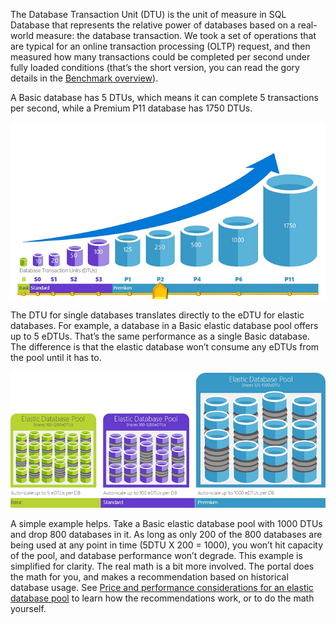 The Database Transaction Unit (DTU) is the unit of measure in SQL Database that represents the relative power of databases based on a real-world measure: the database transaction. We took a set of operations that are typical for an online transaction processing (OLTP) request, and then measured how many transactions could be completed per second under fully loaded conditions (that’s the short version, you can read the gory details in the [Benchmark overview](../articles/sql-database/sql-database-benchmark-overview.md)). 

A Basic database has 5 DTUs, which means it can complete 5 transactions per second, while a Premium P11 database has 1750 DTUs. 

![Single database dtus by tier and level](./media/sql-database-understanding-dtus/single_db_dtus.png)

The DTU for single databases translates directly to the eDTU for elastic databases. For example, a database in a Basic elastic database pool offers up to 5 eDTUs. That’s the same performance as a single Basic database. The difference is that the elastic database won’t consume any eDTUs from the pool until it has to. 

![Elastic pools by tier](./media/sql-database-understanding-dtus/sqldb_elastic_pools.png)

A simple example helps. Take a Basic elastic database pool with 1000 DTUs and drop 800 databases in it. As long as only 200 of the 800 databases are being used at any point in time (5DTU X 200 = 1000), you won’t hit capacity of the pool, and database performance won’t degrade. This example is simplified for clarity. The real math is a bit more involved. The portal does the math for you, and makes a recommendation based on historical database usage. See [Price and performance considerations for an elastic database pool](../articles/sql-database/sql-database-elastic-pool-guidance.md) to learn how the recommendations work, or to do the math yourself. 
